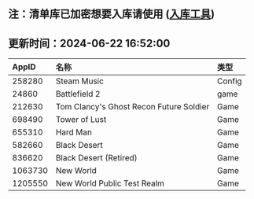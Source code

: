 ## 注：清单库已加密想要入库请使用 ([入库工具](https://github.com/BlankTMing/ManifestAutoUpdate/releases))

## 更新时间：2024-06-22 16:52:00
| AppID | 名称 | 类型  |
| :-------------------- | :----------------------------- | :----------- |
| 258280 | Steam Music| Config |
| 24860 | Battlefield 2| game |
| 212630 | Tom Clancy's Ghost Recon Future Soldier| Game |
| 698490 | Tower of Lust| Game |
| 655310 | Hard Man| Game |
| 582660 | Black Desert| Game |
| 836620 | Black Desert (Retired)| Game |
| 1063730 | New World| Game |
| 1205550 | New World Public Test Realm| Game |
